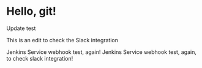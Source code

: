 # Hello, git!

Update test

This is an edit to check the Slack integration

Jenkins Service webhook test, again!
Jenkins Service webhook test, again, to check slack integration!
